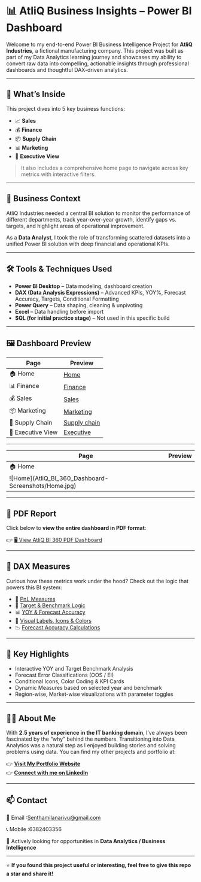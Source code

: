 # 📊 AtliQ Business Insights – Power BI Dashboard

Welcome to my end-to-end Power BI Business Intelligence Project for **AtliQ Industries**, a fictional manufacturing company. This project was built as part of my Data Analytics learning journey and showcases my ability to convert raw data into compelling, actionable insights through professional dashboards and thoughtful DAX-driven analytics.

---

## 🚀 What’s Inside

This project dives into 5 key business functions:

- 📈 **Sales**
- 💰 **Finance**
- 📦 **Supply Chain**
- 📊 **Marketing**
- 🧠 **Executive View**

> It also includes a comprehensive home page to navigate across key metrics with interactive filters.

---

## 🧠 Business Context

AtliQ Industries needed a central BI solution to monitor the performance of different departments, track year-over-year growth, identify gaps vs. targets, and highlight areas of operational improvement.

As a **Data Analyst**, I took the role of transforming scattered datasets into a unified Power BI solution with deep financial and operational KPIs.

---

## 🛠️ Tools & Techniques Used

- **Power BI Desktop** – Data modeling, dashboard creation  
- **DAX (Data Analysis Expressions)** – Advanced KPIs, YOY%, Forecast Accuracy, Targets, Conditional Formatting  
- **Power Query** – Data shaping, cleaning & unpivoting  
- **Excel** – Data handling before import  
- **SQL (for initial practice stage)** – Not used in this specific build

---

## 🖼️ Dashboard Preview

| Page         | Preview |
|--------------|---------|
| 🏠 Home       | [Home](https://github.com/SENTHAMILAN27/Atliq-Business-Insights-PowerBI/blob/main/AtliQ_BI_360_Dashboard-%20Screenshots/Home.jpg) |
| 📊 Finance      | [Finance](https://github.com/SENTHAMILAN27/Atliq-Business-Insights-PowerBI/blob/main5/AtliQ_BI_360_Dashboard-%20Screenshots/Finance.jpg) |
| 💰 Sales    | [Sales](https://github.com/SENTHAMILAN27/Atliq-Business-Insights-PowerBI/blob/main/AtliQ_BI_360_Dashboard-%20Screenshots/Sales.jpg) |
| 📦 Marketing  | [Marketing](https://github.com/SENTHAMILAN27/Atliq-Business-Insights-PowerBI/blob/main/AtliQ_BI_360_Dashboard-%20Screenshots/Marketing.jpg) |
| 📣 Supply Chain  | [Supply chain](https://github.com/SENTHAMILAN27/Atliq-Business-Insights-PowerBI/blob/main/AtliQ_BI_360_Dashboard-%20Screenshots/Supply%20Chain.jpg) |
| 🧠 Executive View | [Executive](https://github.com/SENTHAMILAN27/Atliq-Business-Insights-PowerBI/blob/main/AtliQ_BI_360_Dashboard-%20Screenshots/Executive.jpg) |


---
| Page         | Preview |
|--------------|---------|
| 🏠 Home|  
|![Home](AtliQ_BI_360_Dashboard- Screenshots/Home.jpg)|

---

## 📄 PDF Report

Click below to **view the entire dashboard in PDF format**:

👉 [🖥️ View AtliQ BI 360 PDF Dashboard](https://github.com/SENTHAMILAN27/Atliq-Business-Insights-PowerBI/blob/main/AtliQ_BI_360_Dashboard-%20PDF/AtliQ_BI_360_Dashboard.pdf.pdf)

---

## 🧮 DAX Measures

Curious how these metrics work under the hood? Check out the logic that powers this BI system:

- 📂 [PnL Measures](https://github.com/SENTHAMILAN27/Atliq-Business-Insights-PowerBI/blob/main/Measures%20Used/pnl_measures.txt.txt)
- 🎯 [Target & Benchmark Logic](https://github.com/SENTHAMILAN27/Atliq-Business-Insights-PowerBI/blob/main/Measures%20Used/targets_measures.txt.txt)
- 📊 [YOY & Forecast Accuracy](https://github.com/SENTHAMILAN27/Atliq-Business-Insights-PowerBI/blob/main/Measures%20Used/yoy_analysis.txt.txt)
- 🌈 [Visual Labels, Icons & Colors](https://github.com/SENTHAMILAN27/Atliq-Business-Insights-PowerBI/blob/main/Measures%20Used/yoy_analysis.txt.txt)
- 📉 [Forecast Accuracy Calculations](https://github.com/SENTHAMILAN27/Atliq-Business-Insights-PowerBI/blob/main/Measures%20Used/forecast_accuracy.txt.txt)
---

## 🎯 Key Highlights

- Interactive YOY and Target Benchmark Analysis
- Forecast Error Classifications (OOS / EI)
- Conditional Icons, Color Coding & KPI Cards
- Dynamic Measures based on selected year and benchmark
- Region-wise, Market-wise visualizations with parameter toggles

---

## 🙋‍♂️ About Me

With **2.5 years of experience in the IT banking domain**, I’ve always been fascinated by the “why” behind the numbers. Transitioning into Data Analytics was a natural step as I enjoyed building stories and solving problems using data. You can find my other projects and portfolio at:

👉 **[Visit My Portfolio Website](https://codebasics.io/portfolio/SENTHAMILAN-A)**  
👉 **[Connect with me on LinkedIn](https://www.linkedin.com/in/senthamilan27/)**

---

## 📫 Contact

📧 Email  :Senthamilanarivu@gmail.com

📞 Mobile :6382403356

🧳 Actively looking for opportunities in **Data Analytics / Business Intelligence**

---

⭐ **If you found this project useful or interesting, feel free to give this repo a star and share it!**
